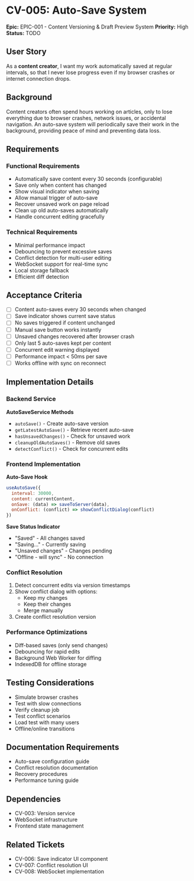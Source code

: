 # CV-005: Auto-Save System

**Epic:** EPIC-001 - Content Versioning & Draft Preview System
**Priority:** High
**Status:** TODO

## User Story
As a **content creator**, I want my work automatically saved at regular intervals, so that I never lose progress even if my browser crashes or internet connection drops.

## Background
Content creators often spend hours working on articles, only to lose everything due to browser crashes, network issues, or accidental navigation. An auto-save system will periodically save their work in the background, providing peace of mind and preventing data loss.

## Requirements

### Functional Requirements
- Automatically save content every 30 seconds (configurable)
- Save only when content has changed
- Show visual indicator when saving
- Allow manual trigger of auto-save
- Recover unsaved work on page reload
- Clean up old auto-saves automatically
- Handle concurrent editing gracefully

### Technical Requirements
- Minimal performance impact
- Debouncing to prevent excessive saves
- Conflict detection for multi-user editing
- WebSocket support for real-time sync
- Local storage fallback
- Efficient diff detection

## Acceptance Criteria
- [ ] Content auto-saves every 30 seconds when changed
- [ ] Save indicator shows current save status
- [ ] No saves triggered if content unchanged
- [ ] Manual save button works instantly
- [ ] Unsaved changes recovered after browser crash
- [ ] Only last 5 auto-saves kept per content
- [ ] Concurrent edit warning displayed
- [ ] Performance impact < 50ms per save
- [ ] Works offline with sync on reconnect

## Implementation Details

### Backend Service

**AutoSaveService Methods**
- `autoSave()` - Create auto-save version
- `getLatestAutoSave()` - Retrieve recent auto-save
- `hasUnsavedChanges()` - Check for unsaved work
- `cleanupOldAutoSaves()` - Remove old saves
- `detectConflict()` - Check for concurrent edits

### Frontend Implementation

**Auto-Save Hook**
```javascript
useAutoSave({
  interval: 30000,
  content: currentContent,
  onSave: (data) => saveToServer(data),
  onConflict: (conflict) => showConflictDialog(conflict)
})
```

**Save Status Indicator**
- "Saved" - All changes saved
- "Saving..." - Currently saving
- "Unsaved changes" - Changes pending
- "Offline - will sync" - No connection

### Conflict Resolution
1. Detect concurrent edits via version timestamps
2. Show conflict dialog with options:
   - Keep my changes
   - Keep their changes
   - Merge manually
3. Create conflict resolution version

### Performance Optimizations
- Diff-based saves (only send changes)
- Debouncing for rapid edits
- Background Web Worker for diffing
- IndexedDB for offline storage

## Testing Considerations
- Simulate browser crashes
- Test with slow connections
- Verify cleanup job
- Test conflict scenarios
- Load test with many users
- Offline/online transitions

## Documentation Requirements
- Auto-save configuration guide
- Conflict resolution documentation
- Recovery procedures
- Performance tuning guide

## Dependencies
- CV-003: Version service
- WebSocket infrastructure
- Frontend state management

## Related Tickets
- CV-006: Save indicator UI component
- CV-007: Conflict resolution UI
- CV-008: WebSocket implementation